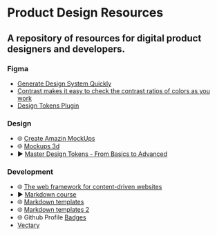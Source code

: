 # Product Design Resources

## A repository of resources for digital product designers and developers.

### Figma
  - [Generate Design System Quickly](https://figr.design/)
  - [Contrast makes it easy to check the contrast ratios of colors as you work](https://www.figma.com/community/plugin/748533339900865323/contrast)
  - [Design Tokens Plugin](https://www.figma.com/community/plugin/888356646278934516/design-tokens)


### Design
  - 🌐 [Create Amazin MockUps](https://shots.so/)
  - 🌐 [Mockups 3d](https://rotato.app/)
  - ▶️ [Master Design Tokens - From Basics to Advanced](https://www.youtube.com/watch?v=OMGTP2QpfiY)


### Development
  - 🌐 [The web framework for content-driven websites](https://astro.build/)
  - ▶️ [Markdown course](https://ed.team/cursos/markdown)
  - 🌐 [Markdown templates](https://github.com/durgeshsamariya/awesome-github-profile-readme-templates/tree/master/templates)
  - 🌐 [Markdown templates 2](https://zzetao.github.io/awesome-github-profile/)
  - 🌐 Github Profile [Badges](https://shields.io/)
  - [Vectary](https://app.vectary.com/)

